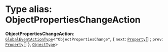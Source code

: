 # Type alias: ObjectPropertiesChangeAction

**ObjectPropertiesChangeAction**: [`GlobalEventActionType`](/auto-docs/editor/interfaces/GlobalEventActionType.md)<`"ObjectPropertiesChange"`, { `next`: [`Property`](/auto-docs/editor/classes/Property.md)\[] ; `prev`: [`Property`](/auto-docs/editor/classes/Property.md)\[]  }, [`ObjectType`](/auto-docs/editor/classes/ObjectType.md)>
